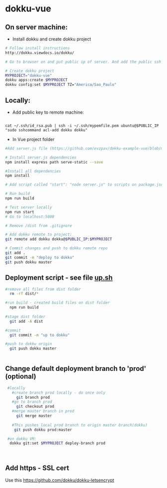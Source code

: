 # dokku-vue

## On server machine:

- Install dokku and create dokku project 
```bash
# Follow install instructions
http://dokku.viewdocs.io/dokku/

# Go to browser on and put public ip of server. And add the public ssh key.

# Create dokku project
MYPROJECT="dokku-vue" 
dokku apps:create $MYPROJECT
dokku config:set $MYPROJECT TZ="America/Sao_Paulo" 

``` 

## Locally:

- Add public key to remote machine:
``` 

cat ~/.ssh/id_rsa.pub | ssh -i ~/.ssh/mypemfile.pem ubuntu@$PUBLIC_IP "sudo sshcommand acl-add dokku dokku"

```

- In Vue project folder

```bash
#Add server.js file (https://github.com/evzpav/dokku-example-vue/blob/master/server.js) to src folder

# Install server.js dependencies
npm install express path serve-static --save

#Install all dependencies
npm install

# Add script called "start": "node server.js" to scripts on package.json

# Run build
npm run build

# Test server locally
npm run start
# Go to localhost:5000

# Remove /dist from .gitignore

# Add dokku remote to project:
git remote add dokku dokku@$PUBLIC_IP:$MYPROJECT

# Commit changes and push to dokku remote repo
git add .
git commit -m "deploy to dokku"
git push dokku master
```

## Deployment script - see file [up.sh](https://github.com/evzpav/dokku-example-vue/blob/master/up.sh)
```bash
#remove all files from dist folder
  rm -rf dist/* 

#run build - created build files on dist folder
  npm run build 
  
#stage dist folder 
  git add -A dist 

#commit 
  git commit -m "up to dokku" 

#push to dokku origin
  git push dokku master 
  
``` 

## Change default deployment branch to 'prod' (optional)
 ```bash
  #locally
    #create branch prod locally - do once only
      git branch prod
    #go to branch prod
      git checkout prod
    #merge master branch in prod
      git merge master
   
    #This pushes local prod branch to origin master branch(dokku)
     git push dokku prod:master
 
  #on dokku VM:
   dokku git:set $MYPROJECT deploy-branch prod
   
   
 ``` 

## Add https - SSL cert
Use this https://github.com/dokku/dokku-letsencrypt
